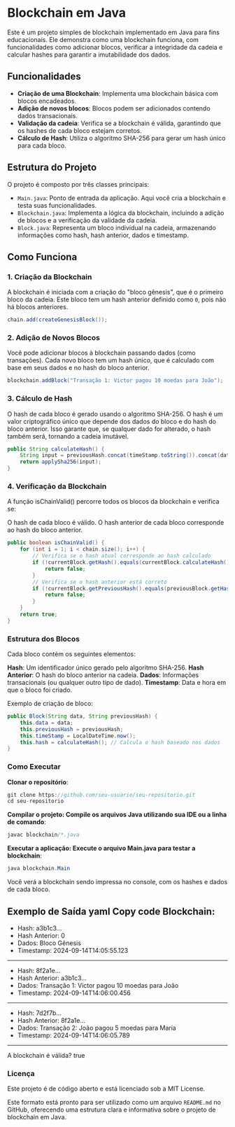# Blockchain em Java

Este é um projeto simples de blockchain implementado em Java para fins educacionais. Ele demonstra como uma blockchain funciona, com funcionalidades como adicionar blocos, verificar a integridade da cadeia e calcular hashes para garantir a imutabilidade dos dados.

## Funcionalidades

- **Criação de uma Blockchain**: Implementa uma blockchain básica com blocos encadeados.
- **Adição de novos blocos**: Blocos podem ser adicionados contendo dados transacionais.
- **Validação da cadeia**: Verifica se a blockchain é válida, garantindo que os hashes de cada bloco estejam corretos.
- **Cálculo de Hash**: Utiliza o algoritmo SHA-256 para gerar um hash único para cada bloco.

## Estrutura do Projeto

O projeto é composto por três classes principais:

- `Main.java`: Ponto de entrada da aplicação. Aqui você cria a blockchain e testa suas funcionalidades.
- `Blockchain.java`: Implementa a lógica da blockchain, incluindo a adição de blocos e a verificação da validade da cadeia.
- `Block.java`: Representa um bloco individual na cadeia, armazenando informações como hash, hash anterior, dados e timestamp.

## Como Funciona

### 1. Criação da Blockchain

A blockchain é iniciada com a criação do "bloco gênesis", que é o primeiro bloco da cadeia. Este bloco tem um hash anterior definido como `0`, pois não há blocos anteriores.


```java
chain.add(createGenesisBlock());
````

### 2. Adição de Novos Blocos

Você pode adicionar blocos à blockchain passando dados (como transações). Cada novo bloco tem um hash único, que é calculado com base em seus dados e no hash do bloco anterior.

```java
blockchain.addBlock("Transação 1: Victor pagou 10 moedas para João");
````

### 3. Cálculo de Hash

O hash de cada bloco é gerado usando o algoritmo SHA-256. O hash é um valor criptográfico único que depende dos dados do bloco e do hash do bloco anterior. Isso garante que, se qualquer dado for alterado, o hash também será, tornando a cadeia imutável.

```java
public String calculateHash() {
    String input = previousHash.concat(timeStamp.toString()).concat(data);
    return applySha256(input);
}
````

### 4. Verificação da Blockchain

A função isChainValid() percorre todos os blocos da blockchain e verifica se:

O hash de cada bloco é válido.
O hash anterior de cada bloco corresponde ao hash do bloco anterior.

```java
public boolean isChainValid() {
    for (int i = 1; i < chain.size(); i++) {
        // Verifica se o hash atual corresponde ao hash calculado
        if (!currentBlock.getHash().equals(currentBlock.calculateHash())) {
            return false;
        }
        // Verifica se o hash anterior está correto
        if (!currentBlock.getPreviousHash().equals(previousBlock.getHash())) {
            return false;
        }
    }
    return true;
}
````

### Estrutura dos Blocos

Cada bloco contém os seguintes elementos:

**Hash**: Um identificador único gerado pelo algoritmo SHA-256.
**Hash Anterior**: O hash do bloco anterior na cadeia.
**Dados**: Informações transacionais (ou qualquer outro tipo de dado).
**Timestamp**: Data e hora em que o bloco foi criado.

Exemplo de criação de bloco:

```java
public Block(String data, String previousHash) {
    this.data = data;
    this.previousHash = previousHash;
    this.timeStamp = LocalDateTime.now();
    this.hash = calculateHash(); // Calcula o hash baseado nos dados
}
````

### Como Executar

**Clonar o repositório**:

```java
git clone https://github.com/seu-usuario/seu-repositorio.git
cd seu-repositorio
````

**Compilar o projeto: Compile os arquivos Java utilizando sua IDE ou a linha de comando**:

```java
javac blockchain/*.java
````

**Executar a aplicação: Execute o arquivo Main.java para testar a blockchain**:

```java
java blockchain.Main
````

Você verá a blockchain sendo impressa no console, com os hashes e dados de cada bloco.

Exemplo de Saída
yaml
Copy code
Blockchain:
-------------------
- Hash: a3b1c3...
- Hash Anterior: 0
- Dados: Bloco Gênesis
- Timestamp: 2024-09-14T14:05:55.123

-------------------
- Hash: 8f2a1e...
- Hash Anterior: a3b1c3...
- Dados: Transação 1: Victor pagou 10 moedas para João
- Timestamp: 2024-09-14T14:06:00.456

-------------------
- Hash: 7d2f7b...
- Hash Anterior: 8f2a1e...
- Dados: Transação 2: João pagou 5 moedas para Maria
- Timestamp: 2024-09-14T14:06:05.789

-------------------
A blockchain é válida? true

### Licença

Este projeto é de código aberto e está licenciado sob a MIT License.

Este formato está pronto para ser utilizado como um arquivo `README.md` no GitHub, oferecendo uma estrutura clara e informativa sobre o projeto de blockchain em Java.

